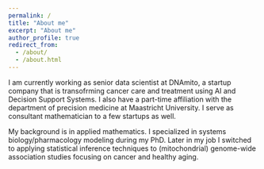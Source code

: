 ```yaml
---
permalink: /
title: "About me"
excerpt: "About me"
author_profile: true
redirect_from: 
  - /about/
  - /about.html
---
```


I am currently working as senior data scientist at DNAmito, a startup company that is transofrming cancer care and treatment using AI and Decision Support Systems.  I also have a part-time affiliation with the department of precision medicine at Maastricht University. I serve as consultant mathematician to a few startups as well.

My background is in applied mathematics. I specialized in systems biology/pharmacology modeling during my PhD. Later in my job I switched to applying statistical inference techniques to (mitochondrial) genome-wide association studies focusing on cancer and healthy aging.

